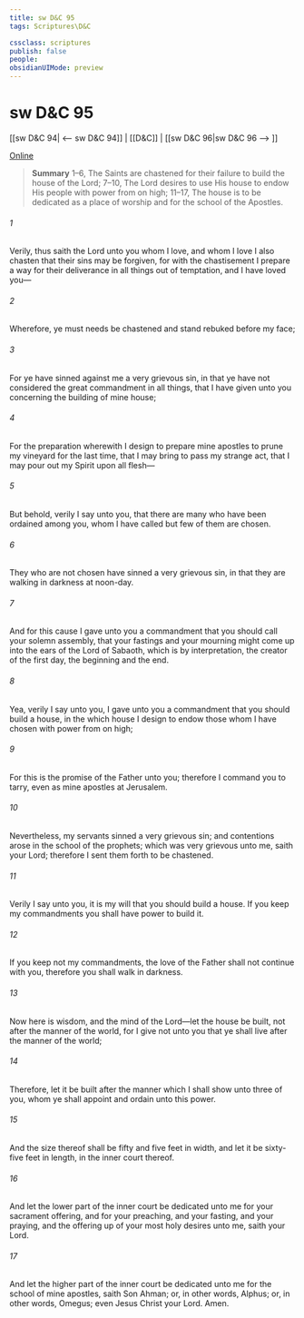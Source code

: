 ```yaml
---
title: sw D&C 95
tags: Scriptures\D&C

cssclass: scriptures
publish: false
people:
obsidianUIMode: preview
---
```


# sw D&C 95
[[sw D&C 94| <-- sw D&C 94]] | [[D&C]] | [[sw D&C 96|sw D&C 96 --> ]]

[Online](https://churchofjesuschrist.org/study/scriptures/dc-testament/dc/95?lang=eng)

> __Summary__
1–6, The Saints are chastened for their failure to build the house of the Lord; 7–10, The Lord desires to use His house to endow His people with power from on high; 11–17, The house is to be dedicated as a place of worship and for the school of the Apostles.

###### 1 
Verily, thus saith the Lord unto you whom I love, and whom I love I also chasten that their sins may be forgiven, for with the chastisement I prepare a way for their deliverance in all things out of temptation, and I have loved you—

###### 2 
Wherefore, ye must needs be chastened and stand rebuked before my face;

###### 3 
For ye have sinned against me a very grievous sin, in that ye have not considered the great commandment in all things, that I have given unto you concerning the building of mine house;

###### 4 
For the preparation wherewith I design to prepare mine apostles to prune my vineyard for the last time, that I may bring to pass my strange act, that I may pour out my Spirit upon all flesh—

###### 5 
But behold, verily I say unto you, that there are many who have been ordained among you, whom I have called but few of them are chosen.

###### 6 
They who are not chosen have sinned a very grievous sin, in that they are walking in darkness at noon-day.

###### 7 
And for this cause I gave unto you a commandment that you should call your solemn assembly, that your fastings and your mourning might come up into the ears of the Lord of Sabaoth, which is by interpretation, the creator of the first day, the beginning and the end.

###### 8 
Yea, verily I say unto you, I gave unto you a commandment that you should build a house, in the which house I design to endow those whom I have chosen with power from on high;

###### 9 
For this is the promise of the Father unto you; therefore I command you to tarry, even as mine apostles at Jerusalem.

###### 10 
Nevertheless, my servants sinned a very grievous sin; and contentions arose in the school of the prophets; which was very grievous unto me, saith your Lord; therefore I sent them forth to be chastened.

###### 11 
Verily I say unto you, it is my will that you should build a house. If you keep my commandments you shall have power to build it.

###### 12 
If you keep not my commandments, the love of the Father shall not continue with you, therefore you shall walk in darkness.

###### 13 
Now here is wisdom, and the mind of the Lord—let the house be built, not after the manner of the world, for I give not unto you that ye shall live after the manner of the world;

###### 14 
Therefore, let it be built after the manner which I shall show unto three of you, whom ye shall appoint and ordain unto this power.

###### 15 
And the size thereof shall be fifty and five feet in width, and let it be sixty-five feet in length, in the inner court thereof.

###### 16 
And let the lower part of the inner court be dedicated unto me for your sacrament offering, and for your preaching, and your fasting, and your praying, and the offering up of your most holy desires unto me, saith your Lord.

###### 17 
And let the higher part of the inner court be dedicated unto me for the school of mine apostles, saith Son Ahman; or, in other words, Alphus; or, in other words, Omegus; even Jesus Christ your Lord. Amen.

